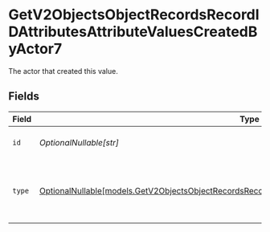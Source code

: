 # GetV2ObjectsObjectRecordsRecordIDAttributesAttributeValuesCreatedByActor7

The actor that created this value.


## Fields

| Field                                                                                                                                                                                                | Type                                                                                                                                                                                                 | Required                                                                                                                                                                                             | Description                                                                                                                                                                                          |
| ---------------------------------------------------------------------------------------------------------------------------------------------------------------------------------------------------- | ---------------------------------------------------------------------------------------------------------------------------------------------------------------------------------------------------- | ---------------------------------------------------------------------------------------------------------------------------------------------------------------------------------------------------- | ---------------------------------------------------------------------------------------------------------------------------------------------------------------------------------------------------- |
| `id`                                                                                                                                                                                                 | *OptionalNullable[str]*                                                                                                                                                                              | :heavy_minus_sign:                                                                                                                                                                                   | An ID to identify the actor.                                                                                                                                                                         |
| `type`                                                                                                                                                                                               | [OptionalNullable[models.GetV2ObjectsObjectRecordsRecordIDAttributesAttributeValuesCreatedByActorType7]](../models/getv2objectsobjectrecordsrecordidattributesattributevaluescreatedbyactortype7.md) | :heavy_minus_sign:                                                                                                                                                                                   | The type of actor. [Read more information on actor types here](/docs/actors).                                                                                                                        |